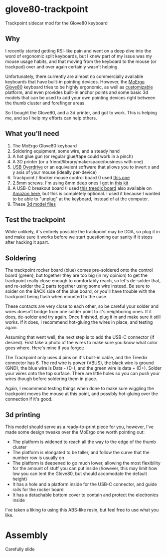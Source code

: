 # glove80-trackpoint
Trackpoint sidecar mod for the Glove80 keyboard

## Why

I recently started getting RSI-like pain and went on a deep dive into the word of ergonomic split keyboards, but I knew part of my issue was my mouse usage habits, and that moving from the keyboard to the mouse (or trackpad) over and over again certainly wasn't helping.

Unfortunately, there currently are almost no commercially available keyboards that have built-in pointing devices.
However, the [MoErgo Glove80](https://www.moergo.com/collections/glove80-keyboards) keyboard tries to be highly ergonomic, as well as [customizable](https://www.moergo.com/pages/glove80-ergonomic-keyboard-customization) platform, and even provides built-in anchor points and some basic 3d models that can be used to add your own pointing devices right between the thumb cluster and forefinger areas.

So I bought the Glove80, and a 3d printer, and got to work. This is helping me, and so I help my efforts can help others.

## What you'll need

1. The MoErgo Glove80 keyboard
2. Soldering equipment, some wire, and a steady hand
3. A hot glue gun (or regular glue/tape could work in a pinch)
4. A 3D printer (or a friend/library/makerspace/business with one)
5. [USB Overdrive](https://www.usboverdrive.com/) or an equivalent software that allows you to invert x and y axis of your mouse (ideally per-device)
6. Trackpoint / Rocker mouse control board (I used [this one](https://www.aliexpress.us/item/3256804502547098.html)
7. 2.5mm screws. I'm using 8mm deep ones I got in [this kit](https://www.amazon.com/dp/B0BLCFD9HR)
8. A USB-C breakout board (I used [this treedix board](https://treedix.com/products/treedix-4pcs-usb-type-c-breakout-board-serial-basic-breakout-female-connector-type-pcb-converter-board) also available on [Amazon here](https://www.amazon.com/dp/B096M2HQLK), but this is completely optional. I used it because I wanted to be able to "unplug" at the keyboard, instead of at the computer.
9. These [3d model files](/models/)

## Test the trackpoint

While unlikely, it's entirely possible the trackpoint may be DOA, so plug it in and make sure it works before we start questioning our sanity if it stops after hacking it apart.

## Soldering

The trackpoint rocker board (blue) comes pre-soldered onto the control board (green), but together they are too big (in my opinion) to get the trackpoint really close enough to comfortably reach, so let's de-solder that, and re-solder the 2 parts together using some wire instead. Be sure to solder on the BACK side of the blue board, or you'll have trouble with the trackpoint being flush when mounted to the case.

These contacts are very close to each other, so be careful your solder and wires doesn't bridge from one solder point to it's neighboring ones. If it does, de-solder and try again. Once finished, plug it in and make sure it still works. If it does, I recommend hot-gluing the wires in place, and testing again.

Assuming that went well, the next step is to add the USB-C connector (if desired). First take a photo of the wires to make sure you know what color goes where. Here's mine if you forgot:

The Trackpoint only uses 4 pins on it's built-in cable, and the Treedix connector has 6. The red wire is power (VBUS), the black wire is ground (GND), the blue wire is Data - (D-), and the green wire is data + (D+). Solder your wires onto the top surface. There are little holes so you can push your wires though before soldering them in place.

Again, I recommend testing things when done to make sure wiggling the trackpoint moves the mouse at this point, and possibly hot-gluing over the connection if it's good.

## 3d printing

This model should serve as a ready-to-print piece for you, however, I've made some design tweaks over the MoErgo one worth pointing out:

- The platform is widened to reach all the way to the edge of the thumb cluster
- The platform is elongated to be taller, and follow the curve that the number row is usually on
- The platform is deepened to go much lower, allowing the most flexibility for the amount of stuff you can put inside (however, this may limit how low you can tent the Glove80, but should accomodate the default height)
- It has a hole and a platform inside for the USB-C connector, and guide rails for the rocker board
- It has a detachable bottom cover to contain and protect the electronics inside

I've taken a liking to using this ABS-like resin, but feel free to use what you like.

# Assembly

Carefully slide
